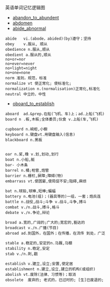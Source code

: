 英语单词记忆逻辑图
- [abandon_to_abundent](https://lyhcc.github.io/GitNode/English/words/abandon_to_abundant.svg)
- [abdomen](https://lyhcc.github.io/GitNode/English/words/abdomen.svg)
- [abide_abnormal](https://lyhcc.github.io/GitNode/English/words/abide_abnormal.svg)

```en
abide	vi.(abode，abided)(by)遵守；坚持
obey	v.服从, 顺从
obedience n.服从,顺从
obedient a.服从的,顺从
no+or=nor
no+ever=never 
no+light=night 
no+one=none
norm 准则，规范，标准
normalize vt 使正常化; 使标准化;
normalization n.(normalisation)正常化,标准化
neutral 中立的，中性
```



- [oboard_to_establish](https://lyhcc.github.io/GitNode/English/words/oboard_to_establish.svg)
```en
aboard  ad.&prep.在船(飞机、车)上；ad.上船(飞机)
board n .板,木板;全体委员;伙食 v.上船(车,飞机)

cupboard n.碗柜,小橱
keyboard n.键盘vt.用键盘输入(信息) 
blackboard n.黑板


oar n.桨,橹 v.划,划动,划行
boat n.小船,艇
bar- 小木条
barrel n.桶;枪管,炮管
barrier n.栅栏,屏障;障碍(物)
embarrass vt.使困窘,使局促不安;阻碍,麻烦

bat n.球拍,球棒,短棒;蝙蝠
battery n.电池(组)；(器具等的)一组，一套；炮兵连
battle n.战役,战斗;斗争 v.战斗,斗争,搏斗
combat v./n.战斗,搏斗,格斗
debate v./n.争论,辩论

broad a.宽的,广阔的;广大的;宽宏的,豁达的
broadcast v./n.广播(节目)
abroad ad.到国外，在国外；在传播，在流传 到处，广泛

stable a.稳定的,安定的n.马厩,马棚
stability n.稳定,安定
stab v./n.刺,戳

establish v.建立,设立;安置,使定居
establishment n.建立,设立,建立的机构(或组织)
abolish vt.废除(法律、习惯等)；取消
obsolete  废弃的; 老式的，已过时的; [生]已废退的;

```

